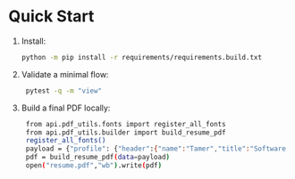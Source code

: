 # Quick Start

1. Install:
   ```bash
   python -m pip install -r requirements/requirements.build.txt
    ```

2. Validate a minimal flow:
   ```bash
    pytest -q -m "view"
    ```

2. Build a final PDF locally:
   ```bash
    from api.pdf_utils.fonts import register_all_fonts
    from api.pdf_utils.builder import build_resume_pdf
    register_all_fonts()
    payload = {"profile": {"header":{"name":"Tamer","title":"Software Dev"}}, "theme_name":"aqua-card","ui_lang":"en","layout_inline":{"flow":[]}}
    pdf = build_resume_pdf(data=payload)
    open("resume.pdf","wb").write(pdf)

    ```